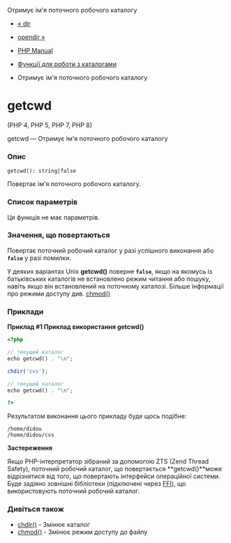 Отримує ім'я поточного робочого каталогу

-   [« dir](function.dir.md)
    
-   [opendir »](function.opendir.md)
    
-   [PHP Manual](index.md)
    
-   [Функції для роботи з каталогами](ref.dir.md)
    
-   Отримує ім'я поточного робочого каталогу
    

# getcwd

(PHP 4, PHP 5, PHP 7, PHP 8)

getcwd — Отримує ім'я поточного робочого каталогу

### Опис

```methodsynopsis
getcwd(): string|false
```

Повертає ім'я поточного робочого каталогу.

### Список параметрів

Ця функція не має параметрів.

### Значення, що повертаються

Повертає поточний робочий каталог у разі успішного виконання або **`false`** у разі помилки.

У деяких варіантах Unix **getcwd()** поверне **`false`**, якщо на якомусь із батьківських каталогів не встановлено режим читання або пошуку, навіть якщо він встановлений на поточному каталозі. Більше інформації про режими доступу див. [chmod()](function.chmod.md)

### Приклади

**Приклад #1 Приклад використання **getcwd()****

```php
<?php

// текущий каталог
echo getcwd() . "\n";

chdir('cvs');

// текущий каталог
echo getcwd() . "\n";

?>
```

Результатом виконання цього прикладу буде щось подібне:

```
/home/didou
/home/didou/cvs
```

**Застереження**

Якщо PHP-інтерпретатор зібраний за допомогою ZTS (Zend Thread Safety), поточний робочий каталог, що повертається \*\*getcwd()\*\*може відрізнятися від того, що повертають інтерфейси операційної системи. Буде задіяно зовнішні бібліотеки (підключені через [FFI](book.ffi.md)), що використовують поточний робочий каталог.

### Дивіться також

-   [chdir()](function.chdir.md) - Змінює каталог
-   [chmod()](function.chmod.md) - Змінює режим доступу до файлу